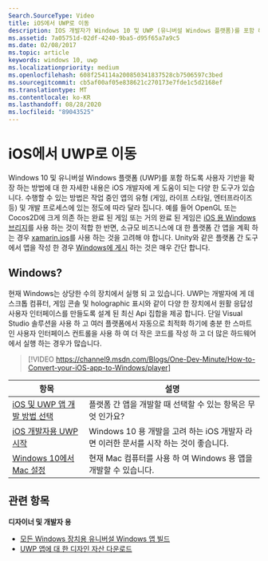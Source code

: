 ```yaml
---
Search.SourceType: Video
title: iOS에서 UWP로 이동
description: IOS 개발자가 Windows 10 및 UWP (유니버설 Windows 플랫폼)를 포함 하도록 사용자 기반을 확장 하는 데 사용할 수 있는 도구에 대해 알아봅니다.
ms.assetid: 7a05751d-02df-4240-9ba5-d95f65a7a9c5
ms.date: 02/08/2017
ms.topic: article
keywords: windows 10, uwp
ms.localizationpriority: medium
ms.openlocfilehash: 608f254114a200850341837528cb7506597c3bed
ms.sourcegitcommit: cb5af00af05e838621c270173e7fde1c5d2168ef
ms.translationtype: MT
ms.contentlocale: ko-KR
ms.lasthandoff: 08/28/2020
ms.locfileid: "89043525"
---
```

# <a name="move-from-ios-to-uwp"></a>iOS에서 UWP로 이동

Windows 10 및 유니버설 Windows 플랫폼 (UWP)를 포함 하도록 사용자 기반을 확장 하는 방법에 대 한 자세한 내용은 iOS 개발자에 게 도움이 되는 다양 한 도구가 있습니다. 수행할 수 있는 방법은 작업 중인 앱의 유형 (게임, 라이프 스타일, 엔터프라이즈 등) 및 개발 프로세스에 있는 정도에 따라 달라 집니다. 예를 들어 OpenGL 또는 Cocos2D에 크게 의존 하는 완료 된 게임 또는 거의 완료 된 게임은 [iOS 용 Windows 브리지](https://developer.microsoft.com/windows/bridges/ios)를 사용 하는 것이 적합 한 반면, 소규모 비즈니스에 대 한 플랫폼 간 앱을 계획 하는 경우 [xamarin.ios](https://docs.microsoft.com/xamarin/xamarin-forms/)를 사용 하는 것을 고려해 야 합니다. Unity와 같은 플랫폼 간 도구에서 앱을 작성 한 경우 [Windows에 게시](https://blogs.unity3d.com/2015/09/09/windows-10-universal-apps-in-unity-5-2/) 하는 것은 매우 간단 합니다.

## <a name="why-windows"></a>Windows?

현재 Windows는 상당한 수의 장치에서 실행 되 고 있습니다. UWP는 개발자에 게 데스크톱 컴퓨터, 게임 콘솔 및 holographic 표시와 같이 다양 한 장치에서 원활 응답성 사용자 인터페이스를 만들도록 설계 된 최신 Api 집합을 제공 합니다. 단일 Visual Studio 솔루션을 사용 하 고 여러 플랫폼에서 자동으로 최적화 하기에 충분 한 스마트 인 사용자 인터페이스 컨트롤을 사용 하 여 더 작은 코드를 작성 하 고 더 많은 하드웨어에서 실행 하는 경우가 많습니다.

> [!VIDEO https://channel9.msdn.com/Blogs/One-Dev-Minute/How-to-Convert-your-iOS-app-to-Windows/player]

| 항목 | 설명 |
|-------|-------------|
| [iOS 및 UWP 앱 개발 방법 선택](selecting-an-approach-to-ios-and-uwp-app-development.md) | 플랫폼 간 앱을 개발할 때 선택할 수 있는 항목은 무엇 인가요? |
| [iOS 개발자용 UWP 시작](getting-started-with-uwp-for-ios-developers.md) | Windows 10 용 개발을 고려 하는 iOS 개발자 라면 이러한 문서를 시작 하는 것이 좋습니다. |
| [Windows 10에서 Mac 설정](setting-up-your-mac-with-windows-10.md) | 현재 Mac 컴퓨터를 사용 하 여 Windows 용 앱을 개발할 수 있습니다. |

## <a name="related-topics"></a>관련 항목

**디자이너 및 개발자 용**
* [모든 Windows 장치용 유니버설 Windows 앱 빌드](https://docs.microsoft.com/windows/uwp/get-started/universal-application-platform-guide)
* [UWP 앱에 대 한 디자인 자산 다운로드](https://docs.microsoft.com/windows/uwp/design/downloads/index)
